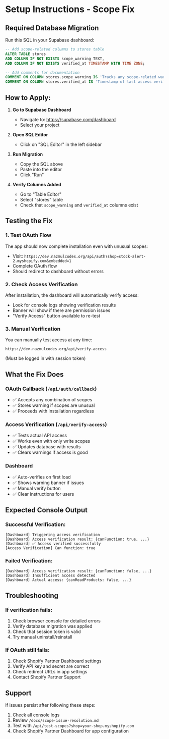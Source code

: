 # Setup Instructions - Scope Fix

## Required Database Migration

Run this SQL in your Supabase dashboard:

```sql
-- Add scope-related columns to stores table
ALTER TABLE stores
ADD COLUMN IF NOT EXISTS scope_warning TEXT,
ADD COLUMN IF NOT EXISTS verified_at TIMESTAMP WITH TIME ZONE;

-- Add comments for documentation
COMMENT ON COLUMN stores.scope_warning IS 'Tracks any scope-related warnings or issues during OAuth installation';
COMMENT ON COLUMN stores.verified_at IS 'Timestamp of last access verification check';
```

## How to Apply:

1. **Go to Supabase Dashboard**
   - Navigate to: https://supabase.com/dashboard
   - Select your project

2. **Open SQL Editor**
   - Click on "SQL Editor" in the left sidebar

3. **Run Migration**
   - Copy the SQL above
   - Paste into the editor
   - Click "Run"

4. **Verify Columns Added**
   - Go to "Table Editor"
   - Select "stores" table
   - Check that `scope_warning` and `verified_at` columns exist

## Testing the Fix

### 1. Test OAuth Flow
The app should now complete installation even with unusual scopes:
- Visit: `https://dev.nazmulcodes.org/api/auth?shop=stock-alert-2.myshopify.com&embedded=1`
- Complete OAuth flow
- Should redirect to dashboard without errors

### 2. Check Access Verification
After installation, the dashboard will automatically verify access:
- Look for console logs showing verification results
- Banner will show if there are permission issues
- "Verify Access" button available to re-test

### 3. Manual Verification
You can manually test access at any time:
```
https://dev.nazmulcodes.org/api/verify-access
```
(Must be logged in with session token)

## What the Fix Does

### OAuth Callback (`/api/auth/callback`)
- ✅ Accepts any combination of scopes
- ✅ Stores warning if scopes are unusual
- ✅ Proceeds with installation regardless

### Access Verification (`/api/verify-access`)
- ✅ Tests actual API access
- ✅ Works even with only write scopes
- ✅ Updates database with results
- ✅ Clears warnings if access is good

### Dashboard
- ✅ Auto-verifies on first load
- ✅ Shows warning banner if issues
- ✅ Manual verify button
- ✅ Clear instructions for users

## Expected Console Output

### Successful Verification:
```
[Dashboard] Triggering access verification
[Dashboard] Access verification result: {canFunction: true, ...}
[Dashboard] ✅ Access verified successfully
[Access Verification] Can function: true
```

### Failed Verification:
```
[Dashboard] Access verification result: {canFunction: false, ...}
[Dashboard] Insufficient access detected
[Dashboard] Actual access: {canReadProducts: false, ...}
```

## Troubleshooting

### If verification fails:
1. Check browser console for detailed errors
2. Verify database migration was applied
3. Check that session token is valid
4. Try manual uninstall/reinstall

### If OAuth still fails:
1. Check Shopify Partner Dashboard settings
2. Verify API key and secret are correct
3. Check redirect URLs in app settings
4. Contact Shopify Partner Support

## Support

If issues persist after following these steps:
1. Check all console logs
2. Review `/docs/scope-issue-resolution.md`
3. Test with `/api/test-scopes?shop=your-shop.myshopify.com`
4. Check Shopify Partner Dashboard for app configuration